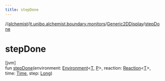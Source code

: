 ```yaml
---
title: stepDone
---
```

//[alchemist](../../../index.html)/[it.unibo.alchemist.boundary.monitors](../index.html)/[Generic2DDisplay](index.html)/[stepDone](step-done.html)



# stepDone



[jvm]\
fun [stepDone](step-done.html)(environment: [Environment](../../it.unibo.alchemist.model.interfaces/-environment/index.html)<[T](../../it.unibo.alchemist.boundary.interfaces/-graphical2-d-output-monitor/index.html), [P](../../it.unibo.alchemist.boundary.interfaces/-graphical2-d-output-monitor/index.html)>, reaction: [Reaction](../../it.unibo.alchemist.model.interfaces/-reaction/index.html)<[T](../../it.unibo.alchemist.boundary.interfaces/-graphical2-d-output-monitor/index.html)>, time: [Time](../../it.unibo.alchemist.model.interfaces/-time/index.html), step: [Long](https://kotlinlang.org/api/latest/jvm/stdlib/kotlin/-long/index.html))




